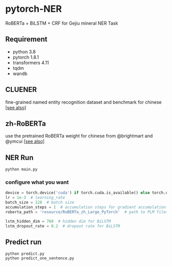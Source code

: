 # pytorch-NER
RoBERTa + BiLSTM + CRF for Gejiu mineral NER Task

## Requirement
- python 3.8
- pytorch 1.8.1
- transformers 4.11
- tqdm
- wandb

## CLUENER
fine-grained named entity recognition dataset and benchmark for chinese [[see also]](NER/README.md)

## zh-RoBERTa
use the pretrained RoBERTa weight for chinese from @brightmart and @ymcui [[see also]](resource/README.md)

## NER Run

```shell
python main.py
```

### configure what you want

```python
device = torch.device('cuda') if torch.cuda.is_available() else torch.device('cpu')  # device
lr = 1e-3  # learning_rate
batch_size = 128  # batch size
accumulation_steps = 1  # accumulation steps for gradient accumulation
roberta_path = 'resource/RoBERTa_zh_Large_PyTorch'  # path to PLM files

lstm_hidden_dim = 768  # hidden dim for BiLSTM
lstm_dropout_rate = 0.2  # dropout rate for BiLSTM
```


## Predict run
```shell
python predict.py
python predict_one_sentence.py
```




